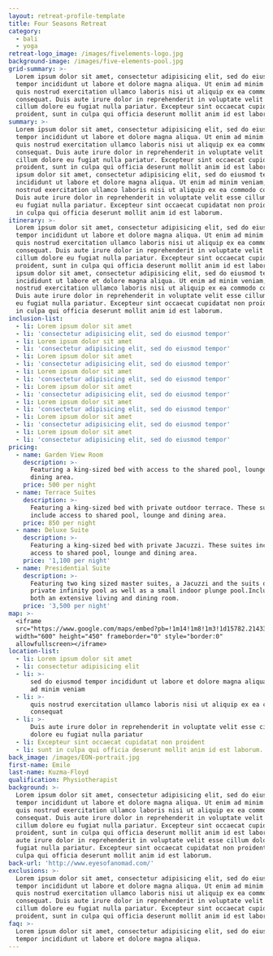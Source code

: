 ```yaml
---
layout: retreat-profile-template
title: Four Seasons Retreat
category:
  - bali
  - yoga
retreat-logo_image: /images/fivelements-logo.jpg
background-image: /images/five-elements-pool.jpg
grid-summary: >-
  Lorem ipsum dolor sit amet, consectetur adipisicing elit, sed do eiusmod
  tempor incididunt ut labore et dolore magna aliqua. Ut enim ad minim veniam,
  quis nostrud exercitation ullamco laboris nisi ut aliquip ex ea commodo
  consequat. Duis aute irure dolor in reprehenderit in voluptate velit esse
  cillum dolore eu fugiat nulla pariatur. Excepteur sint occaecat cupidatat non
  proident, sunt in culpa qui officia deserunt mollit anim id est laborum.
summary: >-
  Lorem ipsum dolor sit amet, consectetur adipisicing elit, sed do eiusmod
  tempor incididunt ut labore et dolore magna aliqua. Ut enim ad minim veniam,
  quis nostrud exercitation ullamco laboris nisi ut aliquip ex ea commodo
  consequat. Duis aute irure dolor in reprehenderit in voluptate velit esse
  cillum dolore eu fugiat nulla pariatur. Excepteur sint occaecat cupidatat non
  proident, sunt in culpa qui officia deserunt mollit anim id est laborum. Lorem
  ipsum dolor sit amet, consectetur adipisicing elit, sed do eiusmod tempor
  incididunt ut labore et dolore magna aliqua. Ut enim ad minim veniam, quis
  nostrud exercitation ullamco laboris nisi ut aliquip ex ea commodo consequat.
  Duis aute irure dolor in reprehenderit in voluptate velit esse cillum dolore
  eu fugiat nulla pariatur. Excepteur sint occaecat cupidatat non proident, sunt
  in culpa qui officia deserunt mollit anim id est laborum.
itinerary: >-
  Lorem ipsum dolor sit amet, consectetur adipisicing elit, sed do eiusmod
  tempor incididunt ut labore et dolore magna aliqua. Ut enim ad minim veniam,
  quis nostrud exercitation ullamco laboris nisi ut aliquip ex ea commodo
  consequat. Duis aute irure dolor in reprehenderit in voluptate velit esse
  cillum dolore eu fugiat nulla pariatur. Excepteur sint occaecat cupidatat non
  proident, sunt in culpa qui officia deserunt mollit anim id est laborum. Lorem
  ipsum dolor sit amet, consectetur adipisicing elit, sed do eiusmod tempor
  incididunt ut labore et dolore magna aliqua. Ut enim ad minim veniam, quis
  nostrud exercitation ullamco laboris nisi ut aliquip ex ea commodo consequat.
  Duis aute irure dolor in reprehenderit in voluptate velit esse cillum dolore
  eu fugiat nulla pariatur. Excepteur sint occaecat cupidatat non proident, sunt
  in culpa qui officia deserunt mollit anim id est laborum.
inclusion-list:
  - li: Lorem ipsum dolor sit amet
  - li: 'consectetur adipisicing elit, sed do eiusmod tempor'
  - li: Lorem ipsum dolor sit amet
  - li: 'consectetur adipisicing elit, sed do eiusmod tempor'
  - li: Lorem ipsum dolor sit amet
  - li: 'consectetur adipisicing elit, sed do eiusmod tempor'
  - li: Lorem ipsum dolor sit amet
  - li: 'consectetur adipisicing elit, sed do eiusmod tempor'
  - li: Lorem ipsum dolor sit amet
  - li: 'consectetur adipisicing elit, sed do eiusmod tempor'
  - li: Lorem ipsum dolor sit amet
  - li: 'consectetur adipisicing elit, sed do eiusmod tempor'
  - li: Lorem ipsum dolor sit amet
  - li: 'consectetur adipisicing elit, sed do eiusmod tempor'
  - li: Lorem ipsum dolor sit amet
  - li: 'consectetur adipisicing elit, sed do eiusmod tempor'
pricing:
  - name: Garden View Room
    description: >-
      Featuring a king-sized bed with access to the shared pool, lounge and
      dining area.
    price: 500 per night
  - name: Terrace Suites
    description: >-
      Featuring a king-sized bed with private outdoor terrace. These suites
      include access to shared pool, lounge and dining area.
    price: 850 per night
  - name: Deluxe Suite
    description: >-
      Featuring a king-sized bed with private Jacuzzi. These suites include
      access to shared pool, lounge and dining area.
    price: '1,100 per night'
  - name: Presidential Suite
    description: >-
      Featuring two king sized master suites, a Jacuzzi and the suits own
      private infinity pool as well as a small indoor plunge pool.Inclusive of
      both an extensive living and dining room.
    price: '3,500 per night'
map: >-
  <iframe
  src="https://www.google.com/maps/embed?pb=!1m14!1m8!1m3!1d15782.214333388727!2d115.2166434!3d-8.5426449!3m2!1i1024!2i768!4f13.1!3m3!1m2!1s0x0%3A0x8c6f41ec989086f9!2sFive+Elements!5e0!3m2!1sen!2sid!4v1513314592579"
  width="600" height="450" frameborder="0" style="border:0"
  allowfullscreen></iframe>
location-list:
  - li: Lorem ipsum dolor sit amet
  - li: consectetur adipisicing elit
  - li: >-
      sed do eiusmod tempor incididunt ut labore et dolore magna aliqua. Ut enim
      ad minim veniam
  - li: >-
      quis nostrud exercitation ullamco laboris nisi ut aliquip ex ea commodo
      consequat
  - li: >-
      Duis aute irure dolor in reprehenderit in voluptate velit esse cillum
      dolore eu fugiat nulla pariatur
  - li: Excepteur sint occaecat cupidatat non proident
  - li: sunt in culpa qui officia deserunt mollit anim id est laborum.
back_image: /images/EON-portrait.jpg
first-name: Emile
last-name: Kuzma-Floyd
qualification: Physiotherapist
background: >-
  Lorem ipsum dolor sit amet, consectetur adipisicing elit, sed do eiusmod
  tempor incididunt ut labore et dolore magna aliqua. Ut enim ad minim veniam,
  quis nostrud exercitation ullamco laboris nisi ut aliquip ex ea commodo
  consequat. Duis aute irure dolor in reprehenderit in voluptate velit esse
  cillum dolore eu fugiat nulla pariatur. Excepteur sint occaecat cupidatat non
  proident, sunt in culpa qui officia deserunt mollit anim id est laborum. Duis
  aute irure dolor in reprehenderit in voluptate velit esse cillum dolore eu
  fugiat nulla pariatur. Excepteur sint occaecat cupidatat non proident, sunt in
  culpa qui officia deserunt mollit anim id est laborum.
back-url: 'http://www.eyesofanomad.com/'
exclusions: >-
  Lorem ipsum dolor sit amet, consectetur adipisicing elit, sed do eiusmod
  tempor incididunt ut labore et dolore magna aliqua. Ut enim ad minim veniam,
  quis nostrud exercitation ullamco laboris nisi ut aliquip ex ea commodo
  consequat. Duis aute irure dolor in reprehenderit in voluptate velit esse
  cillum dolore eu fugiat nulla pariatur. Excepteur sint occaecat cupidatat non
  proident, sunt in culpa qui officia deserunt mollit anim id est laborum.
faq: >-
  Lorem ipsum dolor sit amet, consectetur adipisicing elit, sed do eiusmod
  tempor incididunt ut labore et dolore magna aliqua.
---
```

